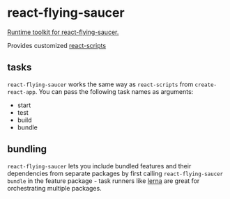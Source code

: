 # react-flying-saucer

[Runtime toolkit for react-flying-saucer.](https://github.com/d3dc/react-flying-saucer)

Provides customized [react-scripts](https://github.com/facebook/create-react-app#readme)

## tasks

`react-flying-saucer` works the same way as `react-scripts` from `create-react-app`. You can pass the following task names as arguments:

- start
- test
- build
- bundle

## bundling

`react-flying-saucer` lets you include bundled features and their dependencies from separate packages by first calling `react-flying-saucer bundle` in the feature package - task runners like [lerna](https://lernajs.io) are great for orchestrating multiple packages.
